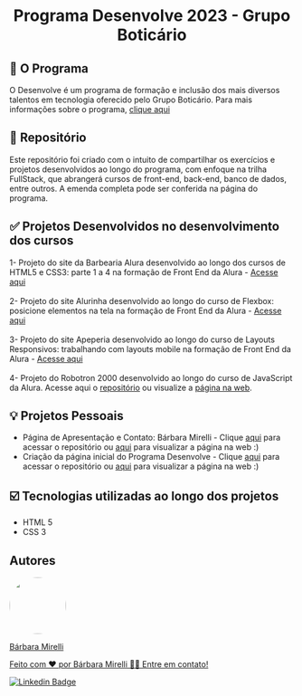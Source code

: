 <h1 align="center">Programa Desenvolve 2023 - Grupo Boticário</h1>

## :pushpin: O Programa
O Desenvolve é um programa de formação e inclusão dos mais diversos talentos em tecnologia oferecido pelo Grupo Boticário. Para mais informações sobre o programa, [clique aqui](https://desenvolve.grupoboticario.com.br/)

## :pencil: Repositório
<p>Este repositório foi criado com o intuito de compartilhar os exercícios e projetos desenvolvidos ao longo do programa, com enfoque na trilha FullStack, que abrangerá cursos de front-end, back-end, banco de dados, entre outros. A emenda completa pode ser conferida na página do programa.

## :white_check_mark: Projetos Desenvolvidos no desenvolvimento dos cursos
1- Projeto do site da Barbearia Alura desenvolvido ao longo dos cursos de HTML5 e CSS3: parte 1 a 4 na formação de Front End da Alura - [Acesse aqui](https://github.com/barbaramir/desenvolve_2023_boticario/tree/main/1-html_css_projeto_barbearia_alura)
<br><br>
2- Projeto do site Alurinha desenvolvido ao longo do curso de Flexbox: posicione elementos na tela na formação de Front End da Alura - [Acesse aqui](https://github.com/barbaramir/desenvolve_2023_boticario/tree/main/2-flexbox_posicione_elementos_na_tela)
<br><br>
3- Projeto do site Apeperia desenvolvido ao longo do curso de Layouts Responsivos: trabalhando com layouts mobile na formação de Front End da Alura - [Acesse aqui](https://github.com/barbaramir/desenvolve_2023_boticario/tree/main/3-projeto_apeperia)<br><br>
4- Projeto do Robotron 2000 desenvolvido ao longo do curso de JavaScript da Alura. Acesse aqui o [repositório](https://github.com/barbaramir/desenvolve_robotron-2000)  ou visualize a [página na web](https://desenvolve-robotron-2000.vercel.app/). 

## :bulb: Projetos Pessoais 
* Página de Apresentação e Contato: Bárbara Mirelli - Clique [aqui](https://github.com/barbaramir/desenvolve_exercicio_perfil) para acessar o repositório ou [aqui](https://barbaramir.github.io/desenvolve_exercicio_perfil/) para visualizar a página na web :)
* Criação da página inicial do Programa Desenvolve - Clique [aqui](https://github.com/barbaramir/desenvolve_desafio_pagina-inicial) para acessar o repositório ou [aqui](https://barbaramir.github.io/desenvolve_desafio_pagina-inicial/) para visualizar a página na web :)
 
## :ballot_box_with_check: Tecnologias utilizadas ao longo dos projetos

- HTML 5
- CSS 3

## Autores
<a href="https://github.com/barbaramir">
 <img style="border-radius: 50%;" src="https://avatars.githubusercontent.com/u/101302079?s=400&u=d13ec9e6994cd183223e15caeb5599afe49b9093&v=4" width="100px;" alt=""/>
 <br/>
   <p>Bárbara Mirelli</p>

   <p>Feito com ❤️ por Bárbara Mirelli 👋🏽 Entre em contato!</p>

[![Linkedin Badge](https://img.shields.io/badge/-Barbara-blue?style=flat-square&logo=Linkedin&logoColor=white&link=https://www.linkedin.com/in/barbara-mirelli/)](https://www.linkedin.com/in/barbara-mirelli/) 
